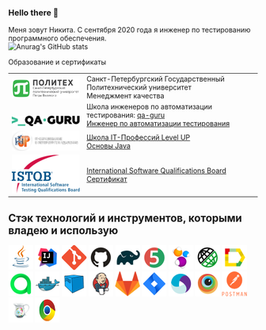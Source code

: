 ### Hello there 👋

Меня зовут Никита. С сентября 2020 года я инженер по тестированию программного обеспечения.</br>
![Anurag's GitHub stats](https://github-readme-stats.vercel.app/api?username=unownp&show_icons=true&theme=synthwave)

Образование и сертификаты
<table width="100%" border='0'>
   <tr> 
    <td width="30%" valign="bottom"><img src="/images/polytech_logo.svg"></td><td valign="middle">Санкт-Петербургский Государственный Политехнический университет</br>
Менеджмент качества</td></tr>
    <tr><td width="30%" valign="bottom"><img src="/images/qa-guru_logo.png"></td><td valign="middle">
Школа инженеров по автоматизации тестирования: <a target="_blank" href="https://qa.guru">qa-guru</a></br>
<a target="_blank" href="https://drive.google.com/file/d/1UV9lX1spQIAYmCMsrN_jBo1AEakhWeBJ/view">Инженер по автоматизации тестирования</a>
</td>  
<tr><td width="30%" valign="bottom"><img src="/images/level_up_logo.png"></td><td valign="middle">
<a target="_blank" href="https://levelp.ru/about/">Школа IT-Профессий Level UP</a></br>
<a target="_blank" href="https://drive.google.com/file/d/1SJH1r_PiH5EwN0nvM1F_qcFUQvbbGII1/view">Основы Java</a>
</td>
<tr><td width="30%" valign="bottom"><img src="/images/istqb_logo.png"></td><td valign="middle">
<a target="_blank" href="https://www.istqb.org/">International Software Qualifications Board</a></br>
<a target="_blank" href="http://scr.istqb.org/?number=91747">Сертификат</a>
</td>
  </table>


## Стэк технологий и инструментов, которыми владею и использую 
<a href="https://www.java.com/"><img src="icons/Java.svg" width="50" height="50"  alt="Java"/></a>
<a href="https://www.jetbrains.com/idea/"><img src="icons/Intelij_IDEA.svg" width="50" height="50"  alt="IDEA"/></a>
<a href="https://git-scm.com/"><img src="icons/Git.png" width="50" height="50"  alt="GIT"/></a>
<a href="https://github.com/"><img src="icons/Github.svg" width="50" height="50"  alt="Github"/></a>
<a href="https://gradle.org/"><img src="icons/Gradle.svg" width="50" height="50"  alt="Gradle"/></a>
<a href="https://junit.org/junit5/"><img src="icons/JUnit5.svg" width="50" height="50"  alt="JUnit 5"/></a>
<a href="https://selenide.org/"><img src="icons/Selenide.svg" width="50" height="50"  alt="Selenide"/></a>
<a href="https://rest-assured.io/"><img src="icons/Rest-Assured.svg" width="50" height="50"  alt="Rest-Assured"/></a>
<a href="https://qameta.io/allure-report/"><img src="icons/Allure_Report.svg" width="50" height="50"  alt="Allure Report"/></a>
<a href="https://qameta.io/"><img src="icons/Allure_EE.svg" width="50" height="50"  alt="Allure TestOps"/></a>
<a href="https://www.docker.com/"><img src="icons/Docker.svg" width="50" height="50"  alt="Docker"/></a>
<a href="https://aerokube.com/selenoid/latest/"><img src="icons/Selenoid.svg" width="50" height="50"  alt="Selenoid"/></a>
<a href="https://www.jenkins.io/"><img src="icons/Jenkins.svg" width="50" height="50"  alt="Jenkins"/></a>
<a href="https://docs.gitlab.com/ee/ci/"><img src="icons/Gitlab.png" width="50" height="50"  alt="Gitlab CI/CD"/></a>
<a href="https://www.atlassian.com/ru/software/jira"><img src="icons/Jira.svg" width="50" height="50"  alt="Jira"/></a>
<a href="https://appium.io/index.html"><img src="icons/Appium.svg" width="50" height="50"  alt="Appium"/></a>
<a href="https://www.browserstack.com/"><img src="icons/Browserstack.svg" width="50" height="50"  alt="Browserstack"/></a>
<a href="https://www.postman.com/"><img src="icons/postman-logo.png" width="50" height="50"  alt="Postman"/></a>
<a href="https://www.charlesproxy.com/"><img src="icons/charles.png" width="50" height="50"  alt="Charles"/></a>
<a href="https://developer.chrome.com/docs/devtools/"><img src="icons/chrome.png" width="50" height="50"  alt="Chrome DevTools"/></a>



